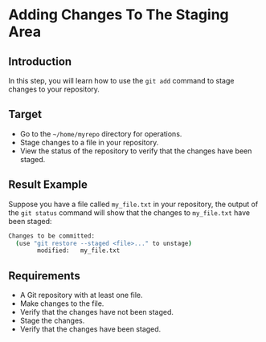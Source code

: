 # Adding Changes To The Staging Area

## Introduction

In this step, you will learn how to use the `git add` command to stage changes to your repository.

## Target

- Go to the `~/home/myrepo` directory for operations.
- Stage changes to a file in your repository.
- View the status of the repository to verify that the changes have been staged.

## Result Example

Suppose you have a file called `my_file.txt` in your repository, the output of the `git status` command will show that the changes to `my_file.txt` have been staged:

```bash
Changes to be committed:
  (use "git restore --staged <file>..." to unstage)
        modified:   my_file.txt
```

## Requirements

- A Git repository with at least one file.
- Make changes to the file.
- Verify that the changes have not been staged.
- Stage the changes.
- Verify that the changes have been staged.
